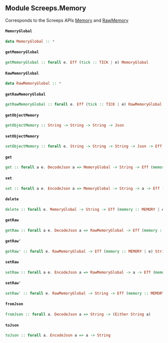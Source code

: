 ## Module Screeps.Memory

Corresponds to the Screeps APIs [Memory](http://support.screeps.com/hc/en-us/articles/203084991-API-Reference) and [RawMemory](http://support.screeps.com/hc/en-us/articles/205619121-RawMemory)

#### `MemoryGlobal`

``` purescript
data MemoryGlobal :: *
```

#### `getMemoryGlobal`

``` purescript
getMemoryGlobal :: forall e. Eff (tick :: TICK | e) MemoryGlobal
```

#### `RawMemoryGlobal`

``` purescript
data RawMemoryGlobal :: *
```

#### `getRawMemoryGlobal`

``` purescript
getRawMemoryGlobal :: forall e. Eff (tick :: TICK | e) RawMemoryGlobal
```

#### `getObjectMemory`

``` purescript
getObjectMemory :: String -> String -> String -> Json
```

#### `setObjectMemory`

``` purescript
setObjectMemory :: forall e. String -> String -> String -> Json -> Eff (memory :: MEMORY | e) Unit
```

#### `get`

``` purescript
get :: forall a e. DecodeJson a => MemoryGlobal -> String -> Eff (memory :: MEMORY | e) (Either String a)
```

#### `set`

``` purescript
set :: forall a e. EncodeJson a => MemoryGlobal -> String -> a -> Eff (memory :: MEMORY | e) Unit
```

#### `delete`

``` purescript
delete :: forall e. MemoryGlobal -> String -> Eff (memory :: MEMORY | e) Unit
```

#### `getRaw`

``` purescript
getRaw :: forall a e. DecodeJson a => RawMemoryGlobal -> Eff (memory :: MEMORY | e) (Either String a)
```

#### `getRaw'`

``` purescript
getRaw' :: forall e. RawMemoryGlobal -> Eff (memory :: MEMORY | e) String
```

#### `setRaw`

``` purescript
setRaw :: forall a e. EncodeJson a => RawMemoryGlobal -> a -> Eff (memory :: MEMORY | e) Unit
```

#### `setRaw'`

``` purescript
setRaw' :: forall e. RawMemoryGlobal -> String -> Eff (memory :: MEMORY | e) Unit
```

#### `fromJson`

``` purescript
fromJson :: forall a. DecodeJson a => String -> (Either String a)
```

#### `toJson`

``` purescript
toJson :: forall a. EncodeJson a => a -> String
```


